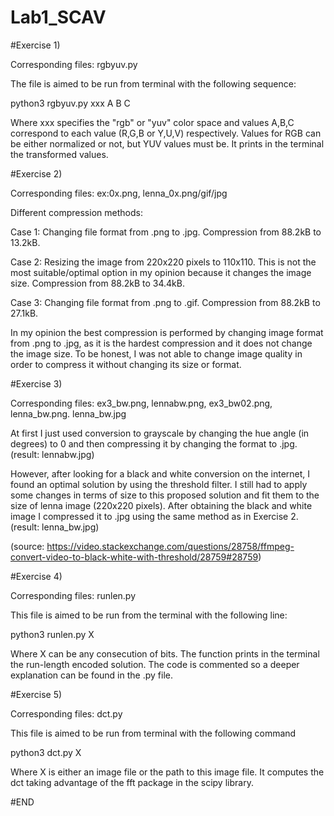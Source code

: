 # Lab1_SCAV

#Exercise 1)

Corresponding files: rgbyuv.py

The file is aimed to be run from terminal with the following sequence:

python3 rgbyuv.py xxx A B C

Where xxx specifies the "rgb" or "yuv" color space and values A,B,C correspond to each value (R,G,B or Y,U,V) respectively. Values for RGB can be either normalized or not, but YUV values must be. It prints in the terminal the transformed values.

#Exercise 2)

Corresponding files: ex:0x.png, lenna_0x.png/gif/jpg

Different compression methods:

Case 1: Changing file format from .png to .jpg. Compression from 88.2kB to 13.2kB.

Case 2: Resizing the image from 220x220 pixels to 110x110. This is not the most suitable/optimal option in my opinion because it changes the image size. Compression from 88.2kB to 34.4kB.

Case 3: Changing file format from .png to .gif. Compression from 88.2kB to 27.1kB.

In my opinion the best compression is performed by changing image format from .png to .jpg, as it is the hardest compression and it does not change the image size. To be honest, I was not able to change image quality in order to compress it without changing its size or format.

#Exercise 3) 

Corresponding files: ex3_bw.png, lennabw.png, ex3_bw02.png, lenna_bw.png. lenna_bw.jpg

At first I just used conversion to grayscale by changing the hue angle (in degrees) to 0 and then compressing it by changing the format to .jpg. (result: lennabw.jpg)

However, after looking for a black and white conversion on the internet, I found an optimal solution by using the threshold filter. I still had to apply some changes in terms of size to this proposed solution and fit them to the size of lenna image (220x220 pixels). After obtaining the black and white image I compressed it to .jpg using the same method as in Exercise 2. (result: lenna_bw.jpg)


(source: https://video.stackexchange.com/questions/28758/ffmpeg-convert-video-to-black-white-with-threshold/28759#28759) 

#Exercise 4)

Corresponding files: runlen.py

This file is aimed to be run from the terminal with the following line:

python3 runlen.py X

Where X can be any consecution of bits. The function prints in the terminal the run-length encoded solution. The code is commented so a deeper explanation can be found in the .py file.

#Exercise 5)

Corresponding files: dct.py

This file is aimed to be run from terminal with the following command

python3 dct.py X

Where X is either an image file or the path to this image file. It computes the dct taking advantage of the fft package in the scipy library.

#END 




